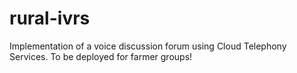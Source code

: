 rural-ivrs
==========

Implementation of a voice discussion forum using Cloud Telephony Services. To be deployed for farmer groups! 
